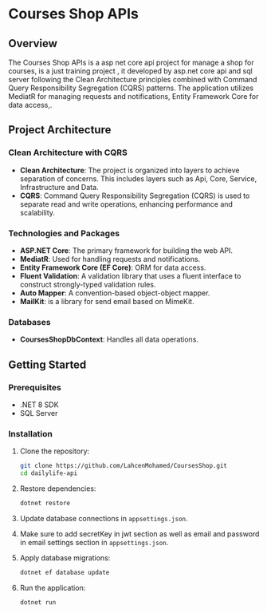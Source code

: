 # Courses Shop APIs

## Overview

The Courses Shop APIs is a asp net core api project for manage a shop for courses, is a just training project , it developed by asp.net core api and sql server following the Clean Architecture principles combined with Command Query Responsibility Segregation (CQRS) patterns. The application utilizes MediatR for managing requests and notifications, Entity Framework Core for data access,.

## Project Architecture

### Clean Architecture with CQRS
- **Clean Architecture**: The project is organized into layers to achieve separation of concerns. This includes layers such as Api, Core, Service, Infrastructure and Data.
- **CQRS**: Command Query Responsibility Segregation (CQRS) is used to separate read and write operations, enhancing performance and scalability.

### Technologies and Packages
- **ASP.NET Core**: The primary framework for building the web API.
- **MediatR**: Used for handling requests and notifications.
- **Entity Framework Core (EF Core)**: ORM for data access.
- **Fluent Validation**: A validation library that uses a fluent interface to construct strongly-typed validation rules.
- **Auto Mapper**: A convention-based object-object mapper.
- **MailKit**: is a library for send email based on MimeKit.

### Databases 
- **CoursesShopDbContext**: Handles all data operations.

## Getting Started

### Prerequisites
- .NET 8 SDK
- SQL Server

### Installation
1. Clone the repository:
    ```bash
    git clone https://github.com/LahcenMohamed/CoursesShop.git
    cd dailylife-api
    ```

2. Restore dependencies:
    ```bash
    dotnet restore
    ```

3. Update database connections in `appsettings.json`.

4. Make sure to add secretKey in jwt section as well as email and password in email settings section in `appsettings.json`.

5. Apply database migrations:
    ```bash
    dotnet ef database update
    ```

7. Run the application:
    ```bash
    dotnet run
    ```
